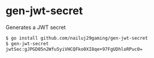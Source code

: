 # gen-jwt-secret
Generates a JWT secret
```bash
$ go install github.com/nailuj29gaming/gen-jwt-secret
$ gen-jwt-secret
jwtSec:gJPGD05n2Wfu5yiVHCQFko0XI8qe+97FgUDhloRPuc0=
```
